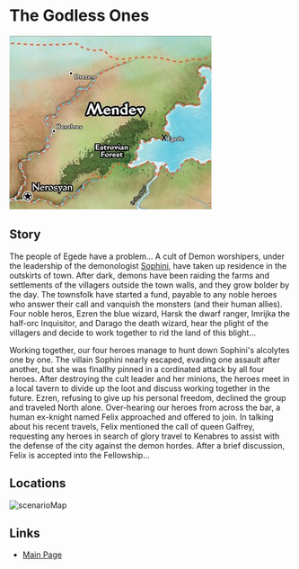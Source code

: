 # The Godless Ones

![BigMap](../maps/IntoTheWorldwound1.png)

## Story

The people of Egede have a problem... A cult of Demon worshipers, under the leadership of the demonologist [Sophini](../sophini.md), have taken up residence in the outskirts of town. After dark, demons have been raiding the farms and settlements of the villagers outside the town walls, and they grow bolder by the day.
The townsfolk have started a fund, payable to any noble heroes who answer their call and vanquish the monsters (and their human allies).
Four noble heros, Ezren the blue wizard, Harsk the dwarf ranger, Imrijka the half-orc Inquisitor, and Darago the death wizard, hear the plight of the villagers and decide to work together to rid the land of this blight...

Working together, our four heroes manage to hunt down Sophini's alcolytes one by one. The villain Sophini nearly escaped, evading one assault after another, but she was finallhy pinned in a cordinated attack by all four heroes. After destroying the cult leader and her minions, the heroes meet in a local tavern to divide up the loot and discuss working together in the future. Ezren, refusing to give up his personal freedom, declined the group and traveled North alone. Over-hearing our heroes from across the bar, a human ex-knight named Felix approached and offered to join. In talking about his recent travels, Felix mentioned the call of queen Galfrey, requesting any heroes in search of glory travel to Kenabres to assist with the defense of the city against the demon hordes. After a brief discussion, Felix is accepted into the Fellowship...
 
## Locations

![scenarioMap](scenarioMap.jpg)

## Links
- [Main Page](../main.md#wrath-of-the-righteous)
